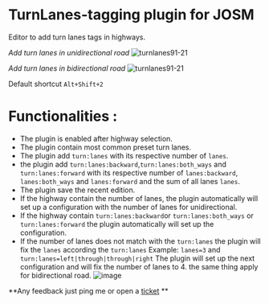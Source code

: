 # TurnLanes-tagging plugin for JOSM

Editor to add turn lanes tags in highways.

*Add turn lanes in unidirectional road*
![turnlanes91-21](https://cloud.githubusercontent.com/assets/1152236/15969096/08082a88-2ef4-11e6-91f0-5895294bfefd.gif)

*Add turn lanes in bidirectional road*
![turnlanes91-21](https://cloud.githubusercontent.com/assets/1152236/15969751/fa089a46-2ef6-11e6-9dd1-683fa25e527d.gif)

Default shortcut `Alt+Shift+2`

# Functionalities :

- The plugin is enabled  after highway selection.
- The plugin contain  most common preset turn lanes.
- The plugin add `turn:lanes` with its respective number of `lanes`.
- the plugin add `turn:lanes:backward`,`turn:lanes:both_ways` and `turn:lanes:forward`  with its respective number of `lanes:backward`, `lanes:both_ways` and `lanes:forward` and the sum of all lanes `lanes`.
- The plugin save the recent edition.
- If the highway contain the number of lanes, the plugin automatically will set up a configuration with the number of lanes for unidirectional.
- If the highway contain `turn:lanes:backward`or `turn:lanes:both_ways` or `turn:lanes:forward` the plugin automatically will set up the configuration. 
- If the number of lanes does not match with the `turn:lanes` the plugin will fix the `lanes` according the `turn:lanes`
Example: 
`lanes=3` and `turn:lanes=left|through|through|right`
The plugin will set up the next configuration and will fix the number of lanes to 4. the same thing apply for bidirectional road.
![image](https://cloud.githubusercontent.com/assets/1152236/15967223/662e446a-2eec-11e6-97b0-cd12c947e016.png)


**Any feedback just ping me or open a [ticket](https://github.com/mapbox/turnlanes-tagging/issues/new) **